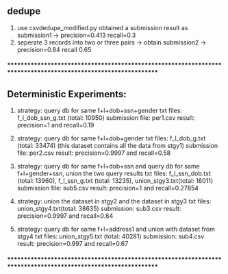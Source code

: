 ## dedupe
1. use csvdedupe_modified.py obtained a submission result as submission1 -> precision=0.413 recall=0.3
2. seperate 3 records into two or three pairs -> obtain submission2 -> precision=0.84 recall 0.65 

#### *************************************************************************************************************


## Deterministic Experiments:
1. 	strategy: query db for same f+l+dob+ssn+gender
	txt files: f_l_dob_ssn_g.txt (total: 10950)
	submission file: per1.csv 
	result: precision=1 and recall=0.19

2.	strategy: query db for same f+l+dob+gender
	txt files: f_l_dob_g.txt (total: 33474) (this dataset contains all the data from stgy1)
	submission file: per2.csv
	result: precision=0.9997 and recall=0.58

3.	strategy: query db for same f+l+dob+ssn and query db for same f+l+gender+ssn, union the two query results
	txt files: f_l_ssn_dob.txt (total: 13960), f_l_ssn_g.txt (total: 13235), union_stgy3.txt(total: 16011)
	submission file: sub5.csv
	result: precision=1 and recall=0.27854

4.  strategy: union the dataset in stgy2 and the dataset in stgy3
	txt files: union_stgy4.txt(total: 38635)
	submission: sub3.csv
	result: precision=0.9997 and recall=0.64

5.  strategy: query db for same f+l+address1 and union with dataset from stgy4
	txt files: union_stgy5.txt (total: 40281)
	submission: sub4.csv
	result: precision=0.997 and recall=0.67
	
#### *************************************************************************************************************
